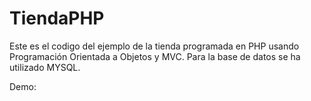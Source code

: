 # TiendaPHP

Este es el codigo del ejemplo de la tienda  programada en PHP usando Programación Orientada a Objetos y MVC. Para la base de datos se ha utilizado MYSQL.

Demo: 
